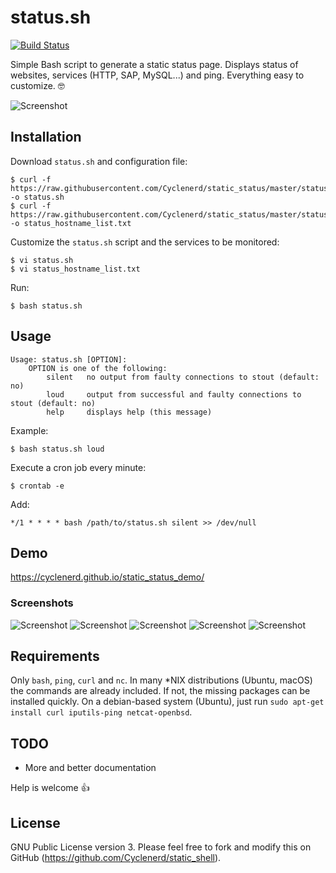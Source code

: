 # status.sh

[![Build Status](https://travis-ci.org/Cyclenerd/static_status.svg?branch=master)](https://travis-ci.org/Cyclenerd/static_status)

Simple Bash script to generate a static status page. Displays status of websites, services (HTTP, SAP, MySQL...) and ping. Everything easy to customize. 🤓

![Screenshot](https://www.nkn-it.de/static_status/Status-Page-Past-Incidents.jpg)

## Installation

Download `status.sh` and configuration file:

	$ curl -f https://raw.githubusercontent.com/Cyclenerd/static_status/master/status.sh -o status.sh
	$ curl -f https://raw.githubusercontent.com/Cyclenerd/static_status/master/status_hostname_list.txt -o status_hostname_list.txt

Customize the `status.sh` script and the services to be monitored:

	$ vi status.sh
	$ vi status_hostname_list.txt

Run:

	$ bash status.sh

## Usage

	Usage: status.sh [OPTION]:
		OPTION is one of the following:
			silent	 no output from faulty connections to stout (default: no)
			loud	 output from successful and faulty connections to stout (default: no)
			help	 displays help (this message)

Example:

	$ bash status.sh loud

Execute a cron job every minute:

	$ crontab -e

Add:

	*/1 * * * * bash /path/to/status.sh silent >> /dev/null


## Demo

https://cyclenerd.github.io/static_status_demo/

### Screenshots

![Screenshot](https://www.nkn-it.de/static_status/Status-Page-Maintenance.jpg)
![Screenshot](https://www.nkn-it.de/static_status/Status-Page-OK.jpg)
![Screenshot](https://www.nkn-it.de/static_status/Status-Page-Outage.jpg)
![Screenshot](https://www.nkn-it.de/static_status/Status-Page-Major_Outage.jpg)
![Screenshot](https://www.nkn-it.de/static_status/Status-Page-Past-Incidents.jpg)

## Requirements

Only `bash`, `ping`, `curl` and `nc`. In many *NIX distributions (Ubuntu, macOS) the commands are already included.
If not, the missing packages can be installed quickly.
On a debian-based system (Ubuntu), just run `sudo apt-get install curl iputils-ping netcat-openbsd`.

## TODO

* More and better documentation

Help is welcome 👍


## License

GNU Public License version 3.
Please feel free to fork and modify this on GitHub (https://github.com/Cyclenerd/static_shell).